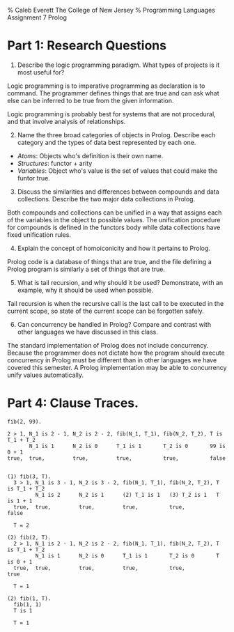 % Caleb Everett                                    The College of New Jersey
% Programming Languages                                  Assignment 7 Prolog

# Part 1: Research Questions

1. Describe the logic programming paradigm. What types of projects is it
  most useful for?

  Logic programming is to imperative programming as declaration is to
  command. The programmer defines things that are true and can ask what else
  can be inferred to be true from the given information.

  Logic programming is probably best for systems that are not procedural,
  and that involve analysis of relationships.

2. Name the three broad categories of objects in Prolog. Describe each
  category and the types of data best represented by each one.

  - *Atoms*: Objects who's definition is their own name.
  - *Structures*: functor + arity
  - *Variables*: Object who's value is the set of values that could make
    the funtor true.

3. Discuss the similarities and differences between compounds and data
  collections. Describe the two major data collections in Prolog.

  Both compounds and collections can be unified in a way that assigns each
  of the variables in the object to possible values. The unification
  procedure for compounds is defined in the functors body while data
  collections have fixed unification rules.

4. Explain the concept of homoiconicity and how it pertains to Prolog.

  Prolog code is a database of things that are true, and the file defining
  a Prolog program is similarly a set of things that are true.

5. What is  tail  recursion,  and why  should it  be  used? Demonstrate,
  with  an  example, why it should be used when possible.

  Tail recursion is when the recursive call is the last call to be executed
  in the current scope, so state of the current scope can be forgotten
  safely.

6. Can concurrency be handled in Prolog? Compare and contrast with other
  languages we have discussed in this class.

  The standard implementation of Prolog does not include concurrency.
  Because the programmer does not dictate how the program should execute
  concurrency in Prolog must be different than in other languages we have
  covered this semester. A Prolog implementation may be able to
  concurrency unify values automatically.

# Part 4: Clause Traces.

    fib(2, 99).

    2 > 1, N_1 is 2 - 1, N_2 is 2 - 2, fib(N_1, T_1), fib(N_2, T_2), T is T_1 + T_2
           N_1 is 1      N_2 is 0      T_1 is 1       T_2 is 0       99 is 0 + 1
    true,  true,         true,         true,          true,          false


    (1) fib(3, T).
      3 > 1, N_1 is 3 - 1, N_2 is 3 - 2, fib(N_1, T_1), fib(N_2, T_2), T is T_1 + T_2
             N_1 is 2      N_2 is 1      (2) T_1 is 1   (3) T_2 is 1   T is 1 + 1
      true,  true,         true,         true,          true,          false

      T = 2

    (2) fib(2, T).
      2 > 1, N_1 is 2 - 1, N_2 is 2 - 2, fib(N_1, T_1), fib(N_2, T_2), T is T_1 + T_2
             N_1 is 1      N_2 is 0      T_1 is 1       T_2 is 0       T is 0 + 1
      true,  true,         true,         true,          true,          true

      T = 1

    (2) fib(1, T).
      fib(1, 1)
      T is 1

      T = 1
